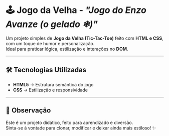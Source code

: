 # 🕹️ Jogo da Velha - *"Jogo do Enzo Avanze (o gelado ❄)"*  

Um projeto simples de **Jogo da Velha (Tic-Tac-Toe)** feito com **HTML e CSS**, com um toque de humor e personalização.  
Ideal para praticar lógica, estilização e interações no **DOM**.  

---
## 🛠️ Tecnologias Utilizadas  
- **HTML5** → Estrutura semântica do jogo  
- **CSS** → Estilização e responsividade  

---

## 📌 Observação  
Este é um projeto didático, feito para aprendizado e diversão.  
Sinta-se à vontade para clonar, modificar e deixar ainda mais estiloso! ✨  

